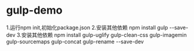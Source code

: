 # gulp-demo

1.运行npm init,初始化package.json
2.安装其他依赖
npm install gulp --save-dev
3.安装其他依赖
npm install gulp-uglify gulp-clean-css gulp-imagemin gulp-sourcemaps gulp-concat gulp-rename --save-dev
